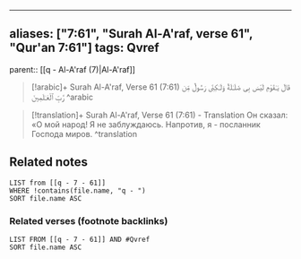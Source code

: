 
---
aliases: ["7:61", "Surah Al-A'raf, verse 61", "Qur'an 7:61"]
tags: Qvref
---

parent:: [[q - Al-A'raf (7)|Al-A'raf]]

> [!arabic]+ Surah Al-A'raf, Verse 61 (7:61)
> <span class="quran-arabic">قَالَ يَـٰقَوْمِ لَيْسَ بِى ضَلَـٰلَةٌ وَلَـٰكِنِّى رَسُولٌ مِّن رَّبِّ ٱلْعَـٰلَمِينَ</span>
^arabic

> [!translation]+ Surah Al-A'raf, Verse 61 (7:61) - Translation
> Он сказал: «О мой народ! Я не заблуждаюсь. Напротив, я - посланник Господа миров.
^translation



## Related notes
```dataview
LIST from [[q - 7 - 61]]
WHERE !contains(file.name, "q - ")
SORT file.name ASC
```

### Related verses (footnote backlinks)
```dataview
LIST FROM [[q - 7 - 61]] AND #Qvref
SORT file.name ASC
```

